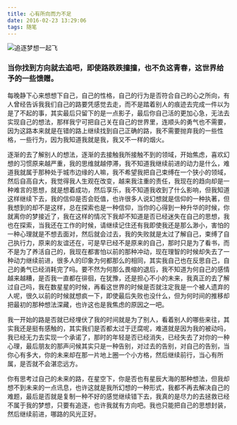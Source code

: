 ```yaml
---
title: 心有所向而力不足
date: 2016-02-23 13:29:06
tags: 随笔
---
```


![追逐梦想一起飞](http://o94r16s1l.bkt.clouddn.com/%E5%A6%B9%E7%BA%B8.png)
### 当你找到方向就去追吧，即使路跌跌撞撞，也不负这青春，这世界给予的一些馈赠。
每晚静下心来想想下自己，自己的性格，自己的行为是否符合自己的心之所向，有人曾经告诉我我们自己的路要凭感觉去走，而不是踏着别人的痕迹去完成一件以为是了不起的事，其实最后只留下的是一点影子，最后你自己活的更加心急，无法去实现自己的想法，那样我宁可把自己关在自己的世界里，连顺头的勇气也不需要，因为这路本来就是在错的路上继续找到自己正确的路，我不需要抛弃我的一些性格，一些行为，因为我知道我就是我，我又不一样的烟火。
<!--more-->
逐渐的去了解别人的想法，逐渐的去接触我所接触不到的领域，开始焦虑，喜欢幻想的习惯原来越严重，我的思维就越停滞，我不知道我继续前进的动力是什么，难道我就属于那种处于城市边缘的人嘛，我不希望我把自己束缚在一个狭小的领域，然后自高自大，我觉得我人生观在改变，越来我注重的责任，我现在的趋向却是一种难言的思想，就是想着成功，然后享乐，我不知道我收到了什么影响，但我知道这样继续下去，我的信仰是否会贬值，也许很多人说幻想就是信仰的一种执著，但我想到的却不是这样，总在探索也是一种信仰，当你的心得到一种升华的时候，你就离你的梦接近了，我在这样的情况下我却不知道是否已经迷失在自己的思想，我也在探索，当我还在工作的时候，请继续记住还有我即使我还是那么渺小，害怕的一种心理就是不想去面对，然后就会过去，我的失败就是太过了解自己，束缚了自己执行力，原来的友谊还在，可是早已经不是原来的自己，那时只是为了看书，而不是为了养活自己的，我现在都害怕以前的那种冲动，现在理智的时候却失去了一种动力继续前进，很多人的印象为何都那么的相同，其实我自己也在反思自己，自己的勇气已经消耗完了吗。要不然为何那么畏缩的退后，我不知道为何自己的感情越来越糟，是否我一直都在徘徊，在犹豫，还是担心不小的未来，我真正的去了解过自己吗，我在数星星的时候，再看这世界的时候是否就注定我是一个被人遗弃的人呢，很久以前的时候就想疯一下，即使最后失败也没什么，但为何时间的推移却把最初的那种想法深藏，也许这也是我焦虑的原因之一吧。

我一开始的路是否就已经埋伏了我的时间就是为了别人，看着别人的哪些来往，其实我还是挺有感触的，其实我们是否都太过于迂腐呢，难道就是因为我的被动吗，我已经无力去实现一个承诺了，那时的年轻是否已经消失，已经失去了对你的一种心理，最后朋友的那声问候其实只是一种告别，对过去的告别，对自己的告别，当你心有多大，你的未来却在那一片地上圈一个小方格，然后继续前行，当心有所属，是否就不会湛恋远方。

你有思考过自己的未来的路，在星空下，你是否也有星辰大海的那种想法，但我却想不到未来的一点讯息，也许这就是我所幻想的一种形式，我都不再去解决自己的难题，最后是否就是复制一种不好的感觉继续错下去，我真的是尽力的去拯救已经不属于我的梦想，只要有追逐，也许我就有方向吧。我也只能把自己的思想封装，然后继续前进，哪路的风光正好。
